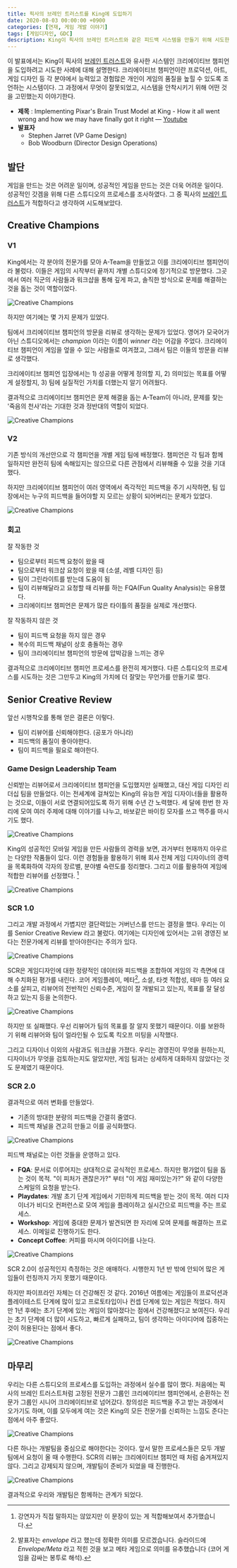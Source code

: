 ```yaml
---
title: 픽사의 브레인 트러스트를 King에 도입하기
date: 2020-08-03 00:00:00 +0900
categories: [연재, 게임 개발 이야기]
tags: [게임디자인, GDC]
description: King이 픽사의 브레인 트러스트와 같은 피드백 시스템을 만들기 위해 시도한 것들.
---
```


이 발표에서는 King이 픽사의 [브레인 트러스트](http://www.lgeri.com/report/view.do?idx=19085)와 유사한 시스템인 크리에이티브 챔피언을 도입하려고 시도한 사례에 대해 설명한다. 크리에이티브 챔피언이란 프로덕션, 아트, 게임 디자인 등 각 분야에서 능력있고 경험많은 개인이 게임의 품질을 높힐 수 있도록 조언하는 시스템이다. 그 과정에서 무엇이 잘못되었고, 시스템을 안착시키기 위해 어떤 것을 고민했는지 이야기한다.

- **제목** : Implementing Pixar's Brain Trust Model at King - How it all went wrong and how we may have finally got it right ― [Youtube](https://www.youtube.com/watch?v=h5H7cKzIY9U)
- **발표자**
    - Stephen Jarret (VP Game Design)
    - Bob Woodburn (Director Design Operations)


## 발단
게임을 만드는 것은 어려운 일이며, 성공적인 게임을 만드는 것은 더욱 어려운 일이다. 성공적인 갓겜을 위해 다른 스튜디오의 프로세스를 조사하였다. 그 중 픽사의 [브레인 트러스트](http://www.lgeri.com/report/view.do?idx=19085)가 적합하다고 생각하여 시도해보았다.


## Creative Champions

### V1

King에서는 각 분야의 전문가를 모아 A-Team을 만들었고 이를 크리에이티브 챔피언이라 불렀다. 이들은 게임의 시작부터 끝까지 개별 스튜디오에 정기적으로 방문했다. 그곳에서 여러 직군의 사람들과 워크샵을 통해 깊게 파고, 솔직한 방식으로 문제를 해결하는 것을 돕는 것이 역할이었다.

![Creative Champions](/assets/img/2020/2020-gdc-king-implementing-pixar-01.png)


하지만 여기에는 몇 가지 문제가 있었다.

팀에서 크리에이티브 챔피언의 방문을 리뷰로 생각하는 문제가 있었다. 영어가 모국어가 아닌 스튜디오에서는 *champion* 이라는 이름이 *winner* 라는 어감을 주었다. 크리에이티브 챔피언이 게임을 엎을 수 있는 사람들로 여겨졌고, 그래서 팀은 이들의 방문을 리뷰로 생각했다.

크리에이티브 챔피언 입장에서는 1) 성공을 어떻게 정의할 지, 2) 의미있는 목표를 어떻게 설정할지, 3) 팀에 실질적인 가치를 더했는지 알기 어려웠다.

결과적으로 크리에이티브 챔피언은 문제 해결을 돕는 A-Team이 아니라, 문제를 찾는 '죽음의 천사'라는 기대한 것과 정반대의 역할이 되었다.

![Creative Champions](/assets/img/2020/2020-gdc-king-implementing-pixar-02.png)


### V2

기존 방식의 개선안으로 각 챔피언을 개별 게임 팀에 배정했다. 챔피언은 각 팀과 함께 일하지만 완전히 팀에 속해있지는 않으므로 다른 관점에서 리뷰해줄 수 있을 것을 기대했다.

하지만 크리에이티브 챔피언이 여러 영역에서 즉각적인 피드백을 주기 시작하면, 팀 입장에서는 누구의 피드백을 들어야할 지 모르는 상황이 되어버리는 문제가 있었다.

![Creative Champions](/assets/img/2020/2020-gdc-king-implementing-pixar-03.png)


### 회고

잘 작동한 것

- 팀으로부터 피드백 요청이 왔을 때
- 팀으로부터 워크샵 요청이 왔을 때 (소셜, 레벨 디자인 등)
- 팀이 그린라이트를 받는데 도움이 됨
- 팀이 리뷰해달라고 요청할 때 리뷰를 하는 FQA(Fun Quality Analysis)는 유용했다.
- 크리에이티브 챔피언은 문제가 많은 타이틀의 품질을 실제로 개선했다.


잘 작동하지 않은 것

- 팀이 피드백 요청을 하지 않은 경우
- 복수의 피드백 채널이 상호 충돌하는 경우
- 팀이 크리에이티브 챔피언의 방문에 압박감을 느끼는 경우

결과적으로 크리에이티브 챔피언 프로세스를 완전히 제거했다. 다른 스튜디오의 프로세스를 시도하는 것은 그만두고 King의 가치에 더 잘맞는 무언가를 만들기로 했다.

## Senior Creative Review

앞선 시행착오를 통해 얻은 결론은 이렇다.

- 팀이 리뷰어를 신뢰해야한다. (공포가 아니라)
- 피드백의 품질이 좋아야한다.
- 팀이 피드백을 필요로 해야한다.

### Game Design Leadership Team

신뢰받는 리뷰어로서 크리에이티브 챔피언을 도입했지만 실패했고, 대신 게임 디자인 리더십 팀을 만들었다. 이는 전세계에 걸쳐있는 King의 유능한 게임 디자이너들을 활용하는 것으로, 이들이 서로 연결되어있도록 하기 위해 수년 간 노력했다. 세 달에 한번 한 자리에 모여 여러 주제에 대해 이야기를 나누고, 바보같은 바이킹 모자를 쓰고 맥주를 마시기도 했다.

![Creative Champions](/assets/img/2020/2020-gdc-king-implementing-pixar-04.png)


King의 성공적인 모바일 게임을 만든 사람들의 경력을 보면, 과거부터 현재까지 아우르는 다양한 작품들이 있다. 이런 경험들을 활용하기 위해 회사 전체 게임 디자이너의 경력을 목록화하여 각자의 장르별, 분야별 숙련도를 정리했다. 그리고 이를 활용하여 게임에 적합한 리뷰어를 선정했다. [^1]

[^1]: 강연자가 직접 말하지는 않았지만 이 문장이 있는 게 적합해보여서 추가했습니다.

![Creative Champions](/assets/img/2020/2020-gdc-king-implementing-pixar-05.png)

### SCR 1.0

그리고 개발 과정에서 가볍지만 결단력있는 거버넌스를 만드는 결정을 했다. 우리는 이를 Senior Creative Review 라고 불렀다. 여기에는 디자인에 있어서는 고위 경영진 보다는 전문가에게 리뷰를 받아야한다는 주의가 있다.

![Creative Champions](/assets/img/2020/2020-gdc-king-implementing-pixar-06.png)


SCR은 게임디자인에 대한 정량적인 데이터와 피드백을 조합하여 게임의 각 측면에 대해 수치화된 평가를 내린다. 코어 게임플레이, 메타[^2], 소셜, 타겟 적합성, 테마 등 여러 요소를 살피고, 리뷰어의 전반적인 신뢰수준, 게임이 잘 개발되고 있는지, 목표를 잘 달성하고 있는지 등을 논의한다.

[^2]: 발표자는 *envelope* 라고 했는데 정확한 의미를 모르겠습니다. 슬라이드에 *Envelope/Meta* 라고 적힌 것을 보고 메타 게임으로 의미를 유추했습니다 (코어 게임을 감싸는 봉투로 해석).

![Creative Champions](/assets/img/2020/2020-gdc-king-implementing-pixar-07.png)


하지만 또 실패했다. 우선 리뷰어가 팀의 목표를 잘 알지 못했기 때문이다. 이를 보완하기 위해 리뷰어와 팀이 얼라인될 수 있도록 킥오프 미팅을 시작했다.

그리고 디자이너 이외의 사람과도 워크샵을 가졌다. 우리는 경영진이 무엇을 원하는지, 디자이너가 무엇을 검토하는지도 알았지만, 게임 팀과는 상세하게 대화하지 않았다는 것도 문제였기 때문이다.


### SCR 2.0

결과적으로 여러 변화를 만들었다.

- 기존의 방대한 분량의 피드백을 간결히 줄였다.
- 피드백 채널을 견고히 만들고 이를 공식화했다.

![Creative Champions](/assets/img/2020/2020-gdc-king-implementing-pixar-08.png)

피드백 채널로는 이런 것들을 운영하고 있다.

- **FQA**: 문서로 이루어지는 상대적으로 공식적인 프로세스. 하지만 평가없이 팀을 돕는 것이 목적. "이 피처가 괜찮은가?" 부터 "이 게임 재미있는가?" 와 같이 다양한 스케일의 요청을 받는다.
- **Playdates**: 개발 초기 단계 게임에서 기민하게 피드백을 받는 것이 목적. 여러 디자이너가 비디오 컨퍼런스로 모여 게임을 플레이하고 실시간으로 피드백을 주는 프로세스.
- **Workshop**: 게임에 중대한 문제가 발견되면 한 자리에 모여 문제를 해결하는 프로세스. 이메일로 진행하기도 한다.
- **Concept Coffee**: 커피를 마시며 아이디어를 나눈다.

![Creative Champions](/assets/img/2020/2020-gdc-king-implementing-pixar-09.png)


SCR 2.0이 성공적인지 측정하는 것은 애매하다. 시행한지 1년 반 밖에 안되어 많은 게임들이 런칭까지 가지 못했기 때문이다.

하지만 파이프라인 자체는 더 건강해진 것 같다. 2016년 여름에는 게임들이 프로덕션과 플레이테스트 단계에 많이 있고 프로토타입이나 컨셉 단계에 있는 게임은 적었다. 하지만 1년 후에는 초기 단계에 있는 게임이 많아졌다는 점에서 건강해졌다고 보여진다. 우리는 초기 단계에 더 많이 시도하고, 빠르게 실패하고, 팀이 생각하는 아이디어에 집중하는 것이 허용된다는 점에서 좋다.

![Creative Champions](/assets/img/2020/2020-gdc-king-implementing-pixar-10.png)


## 마무리

우리는 다른 스튜디오의 프로세스를 도입하는 과정에서 실수를 많이 했다. 처음에는 픽사의 브레인 트러스트처럼 고정된 전문가 그룹인 크리에이티브 챔피언에서, 순환하는 전문가 그룹인 시니어 크리에이티브로 넘어갔다. 창의성은 피드백을 주고 받는 과정에서 오가기도 하며, 이를 모두에게 여는 것은 King의 모든 전문가를 신뢰하는 느낌도 준다는 점에서 아주 좋았다.

![Creative Champions](/assets/img/2020/2020-gdc-king-implementing-pixar-11.png)

다른 하나는 개발팀을 중심으로 해야한다는 것이다. 앞서 말한 프로세스들은 모두 개발팀에서 요청이 올 때 수행한다. SCR의 리뷰는 크리에이티브 챔피언 때 처럼 숨겨져있지 않다. 그리고 강제되지 않으며, 개발팀이 준비가 되었을 때 진행한다.

![Creative Champions](/assets/img/2020/2020-gdc-king-implementing-pixar-12.png)


결과적으로 우리와 개발팀은 함께하는 관계가 되었다.